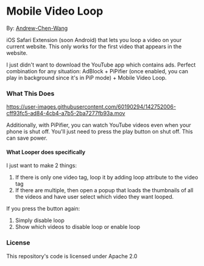 # Mobile Video Loop

By: [Andrew-Chen-Wang](https://github.com/Andrew-Chen-Wang)

iOS Safari Extension (soon Android) that lets you loop
a video on your current website. This only works
for the first video that appears in the website.

I just didn't want to download the YouTube app which
contains ads. Perfect combination for any situation:
AdBlock + PiPifier (once enabled, you can play in 
background since it's in PiP mode) + Mobile Video Loop.

### What This Does

https://user-images.githubusercontent.com/60190294/142752006-cff93fc5-ad84-4cb4-a7b5-2ba7277fb93a.mov

Additionally,  with PiPifier, you can watch YouTube videos even when
your phone is shut off. You'll just need to press the play button
on shut off. This can save power.

#### What Looper does specifically

I just want to make 2 things:

1. If there is only one video tag, loop it by adding loop attribute to the video tag
2. If there are multiple, then open a popup that loads the thumbnails of all the videos and have user select which video they want looped.

If you press the button again:

1. Simply disable loop
2. Show which videos to disable loop or enable loop

### License

This repository's code is licensed under Apache 2.0
